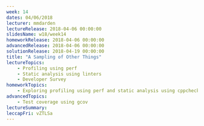 ```yaml
---
week: 14
dates: 04/06/2018
lecturer: mmdarden
lectureRelease: 2018-04-06 00:00:00
slidesName: w18/week14
homeworkRelease: 2018-04-06 00:00:00
advancedRelease: 2018-04-06 00:00:00
solutionRelease: 2018-04-19 00:00:00
title: "A Sampling of Other Things"
lectureTopics:
    - Profiling using perf
    - Static analysis using linters
    - Developer Survey
homeworkTopics:
    - Exploring profiling using perf and static analysis using cppcheck
advancedTopics:
    - Test coverage using gcov
lectureSummary:
leccapFri: vZTLSa
---
```

